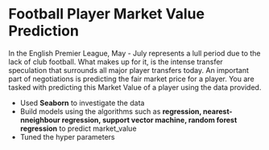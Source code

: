  # Football Player Market Value Prediction

In the English Premier League, May - July represents a lull period due to the lack of club football. What makes up for it, is the intense transfer speculation that surrounds all major player transfers today. An important part of negotiations is predicting the fair market price for a player. You are tasked with predicting this Market Value of a player using the data provided.
 - Used **Seaborn** to investigate the data 
 - Build models using the algorithms such as **regression, nearest-nneighbour regression, support vector machine, random forest regression**  to predict market_value
 - Tuned the hyper parameters